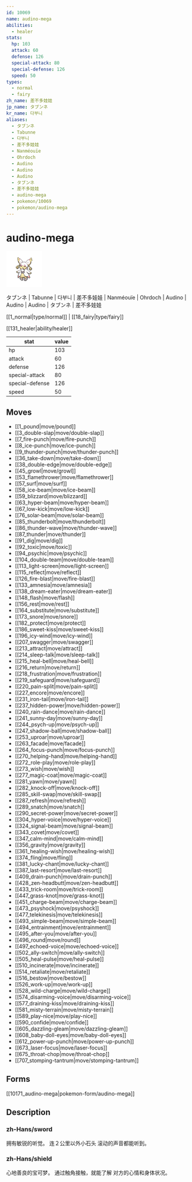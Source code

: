 ```yaml
---
id: 10069
name: audino-mega
abilities:
  - healer
stats:
  hp: 103
  attack: 60
  defense: 126
  special-attack: 80
  special-defense: 126
  speed: 50
types:
  - normal
  - fairy
zh_name: 差不多娃娃
jp_name: タブンネ
kr_name: 다부니
aliases:
  - タブンネ
  - Tabunne
  - 다부니
  - 差不多娃娃
  - Nanméouïe
  - Ohrdoch
  - Audino
  - Audino
  - Audino
  - タブンネ
  - 差不多娃娃
  - audino-mega
  - pokemon/10069
  - pokemon/audino-mega
---
```

# audino-mega

![](https://raw.githubusercontent.com/PokeAPI/sprites/master/sprites/pokemon/10069.png)

タブンネ | Tabunne | 다부니 | 差不多娃娃 | Nanméouïe | Ohrdoch | Audino | Audino | Audino | タブンネ | 差不多娃娃

[[1_normal|type/normal]] | [[18_fairy|type/fairy]]

[[131_healer|ability/healer]]

|stat|value|
|---|---|
|hp|103|
|attack|60|
|defense|126|
|special-attack|80|
|special-defense|126|
|speed|50|


## Moves

- [[1_pound|move/pound]]
- [[3_double-slap|move/double-slap]]
- [[7_fire-punch|move/fire-punch]]
- [[8_ice-punch|move/ice-punch]]
- [[9_thunder-punch|move/thunder-punch]]
- [[36_take-down|move/take-down]]
- [[38_double-edge|move/double-edge]]
- [[45_growl|move/growl]]
- [[53_flamethrower|move/flamethrower]]
- [[57_surf|move/surf]]
- [[58_ice-beam|move/ice-beam]]
- [[59_blizzard|move/blizzard]]
- [[63_hyper-beam|move/hyper-beam]]
- [[67_low-kick|move/low-kick]]
- [[76_solar-beam|move/solar-beam]]
- [[85_thunderbolt|move/thunderbolt]]
- [[86_thunder-wave|move/thunder-wave]]
- [[87_thunder|move/thunder]]
- [[91_dig|move/dig]]
- [[92_toxic|move/toxic]]
- [[94_psychic|move/psychic]]
- [[104_double-team|move/double-team]]
- [[113_light-screen|move/light-screen]]
- [[115_reflect|move/reflect]]
- [[126_fire-blast|move/fire-blast]]
- [[133_amnesia|move/amnesia]]
- [[138_dream-eater|move/dream-eater]]
- [[148_flash|move/flash]]
- [[156_rest|move/rest]]
- [[164_substitute|move/substitute]]
- [[173_snore|move/snore]]
- [[182_protect|move/protect]]
- [[186_sweet-kiss|move/sweet-kiss]]
- [[196_icy-wind|move/icy-wind]]
- [[207_swagger|move/swagger]]
- [[213_attract|move/attract]]
- [[214_sleep-talk|move/sleep-talk]]
- [[215_heal-bell|move/heal-bell]]
- [[216_return|move/return]]
- [[218_frustration|move/frustration]]
- [[219_safeguard|move/safeguard]]
- [[220_pain-split|move/pain-split]]
- [[227_encore|move/encore]]
- [[231_iron-tail|move/iron-tail]]
- [[237_hidden-power|move/hidden-power]]
- [[240_rain-dance|move/rain-dance]]
- [[241_sunny-day|move/sunny-day]]
- [[244_psych-up|move/psych-up]]
- [[247_shadow-ball|move/shadow-ball]]
- [[253_uproar|move/uproar]]
- [[263_facade|move/facade]]
- [[264_focus-punch|move/focus-punch]]
- [[270_helping-hand|move/helping-hand]]
- [[272_role-play|move/role-play]]
- [[273_wish|move/wish]]
- [[277_magic-coat|move/magic-coat]]
- [[281_yawn|move/yawn]]
- [[282_knock-off|move/knock-off]]
- [[285_skill-swap|move/skill-swap]]
- [[287_refresh|move/refresh]]
- [[289_snatch|move/snatch]]
- [[290_secret-power|move/secret-power]]
- [[304_hyper-voice|move/hyper-voice]]
- [[324_signal-beam|move/signal-beam]]
- [[343_covet|move/covet]]
- [[347_calm-mind|move/calm-mind]]
- [[356_gravity|move/gravity]]
- [[361_healing-wish|move/healing-wish]]
- [[374_fling|move/fling]]
- [[381_lucky-chant|move/lucky-chant]]
- [[387_last-resort|move/last-resort]]
- [[409_drain-punch|move/drain-punch]]
- [[428_zen-headbutt|move/zen-headbutt]]
- [[433_trick-room|move/trick-room]]
- [[447_grass-knot|move/grass-knot]]
- [[451_charge-beam|move/charge-beam]]
- [[473_psyshock|move/psyshock]]
- [[477_telekinesis|move/telekinesis]]
- [[493_simple-beam|move/simple-beam]]
- [[494_entrainment|move/entrainment]]
- [[495_after-you|move/after-you]]
- [[496_round|move/round]]
- [[497_echoed-voice|move/echoed-voice]]
- [[502_ally-switch|move/ally-switch]]
- [[505_heal-pulse|move/heal-pulse]]
- [[510_incinerate|move/incinerate]]
- [[514_retaliate|move/retaliate]]
- [[516_bestow|move/bestow]]
- [[526_work-up|move/work-up]]
- [[528_wild-charge|move/wild-charge]]
- [[574_disarming-voice|move/disarming-voice]]
- [[577_draining-kiss|move/draining-kiss]]
- [[581_misty-terrain|move/misty-terrain]]
- [[589_play-nice|move/play-nice]]
- [[590_confide|move/confide]]
- [[605_dazzling-gleam|move/dazzling-gleam]]
- [[608_baby-doll-eyes|move/baby-doll-eyes]]
- [[612_power-up-punch|move/power-up-punch]]
- [[673_laser-focus|move/laser-focus]]
- [[675_throat-chop|move/throat-chop]]
- [[707_stomping-tantrum|move/stomping-tantrum]]

## Forms



[[10171_audino-mega|pokemon-form/audino-mega]]

## Description

### zh-Hans/sword

拥有敏锐的听觉。
连２公里以外小石头
滚动的声音都能听到。

### zh-Hans/shield

心地善良的宝可梦。
通过触角接触，就能了解
对方的心情和身体状况。


